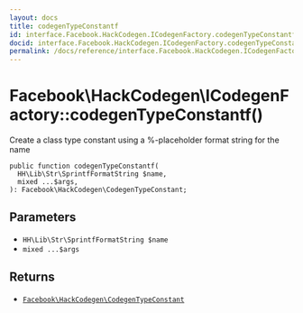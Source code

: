 ```yaml
---
layout: docs
title: codegenTypeConstantf
id: interface.Facebook.HackCodegen.ICodegenFactory.codegenTypeConstantf
docid: interface.Facebook.HackCodegen.ICodegenFactory.codegenTypeConstantf
permalink: /docs/reference/interface.Facebook.HackCodegen.ICodegenFactory.codegenTypeConstantf.md
---
```

# Facebook\\HackCodegen\\ICodegenFactory::codegenTypeConstantf()




Create a class type constant using a %-placeholder format string for the
name




``` Hack
public function codegenTypeConstantf(
  HH\Lib\Str\SprintfFormatString $name,
  mixed ...$args,
): Facebook\HackCodegen\CodegenTypeConstant;
```




## Parameters




* ` HH\Lib\Str\SprintfFormatString $name `
* ` mixed ...$args `




## Returns




- [` Facebook\HackCodegen\CodegenTypeConstant `](<class.Facebook.HackCodegen.CodegenTypeConstant.md>)